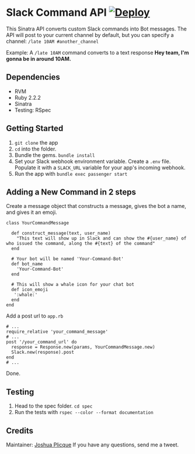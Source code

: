 # Slack Command API [![Deploy](https://www.herokucdn.com/deploy/button.png)](https://heroku.com/deploy?template=https://github.com/hashrocket/slack-command-api)

This Sinatra API converts custom Slack commands into Bot messages.
The API will post to your current channel by default, but you can specify a channel: `/late 10AM #another_channel`

Example:
A `/late 10AM` command converts to a text response **Hey team, I'm gonna be in around 10AM.**

## Dependencies

* RVM
* Ruby 2.2.2
* Sinatra
* Testing: RSpec

## Getting Started
1. `git clone` the app
2. `cd` into the folder.
3. Bundle the gems. `bundle install`
4. Set your Slack webhook environment variable. Create a `.env` file. Populate it with a `SLACK_URL` variable for your app's incoming webhook.
4. Run the app with `bundle exec passenger start`

## Adding a New Command in 2 steps

Create a message object that constructs a message, gives the bot a name, and gives it an emoji.

```
class YourCommandMessage

  def construct_message(text, user_name)
    "This text will show up in Slack and can show the #{user_name} of who issued the command, along the #{text} of the command"
  end

  # Your bot will be named 'Your-Command-Bot'
  def bot_name
    'Your-Command-Bot'
  end

  # This will show a whale icon for your chat bot
  def icon_emoji
   ':whale:'
  end
end
```

Add a post url to `app.rb`

```
# ...
require_relative 'your_command_message'
# ...
post '/your_command_url' do
  response = Response.new(params, YourCommandMessage.new)
  Slack.new(response).post
end
# ...
```

Done.

## Testing
1. Head to the spec folder. `cd spec`
2. Run the tests with `rspec --color --format documentation`

## Credits
Maintainer: [Joshua Plicque](https://twitter.com/GoHard_EveryDay)
If you have any questions, send me a tweet.

